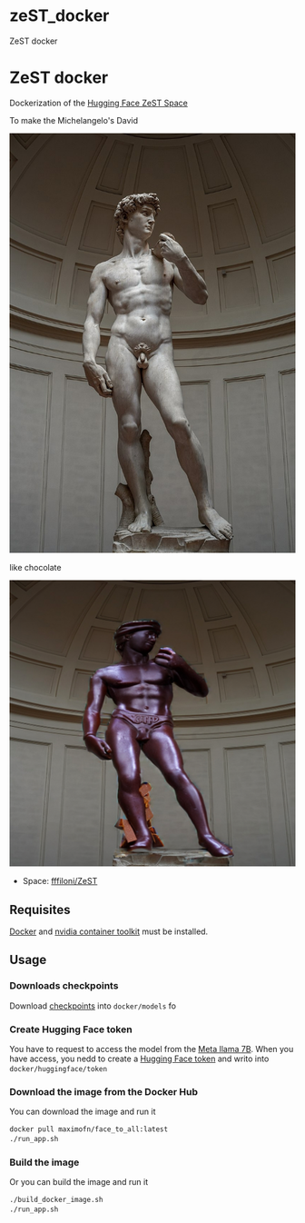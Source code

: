 # zeST_docker
ZeST docker


# ZeST docker

Dockerization of the [Hugging Face ZeST Space](https://huggingface.co/spaces/fffiloni/ZeST)

To make the Michelangelo's David

![Michelangelo's David](Michelangelo's_David.jpg)

like chocolate

![image](image.png)

 * Space: [fffiloni/ZeST](https://huggingface.co/spaces/fffiloni/ZeST)

## Requisites

[Docker](https://docs.docker.com/desktop/) and [nvidia container toolkit](https://docs.nvidia.com/datacenter/cloud-native/container-toolkit/latest/install-guide.html) must be installed.

## Usage

### Downloads checkpoints

Download [checkpoints](https://modelscope.cn/models/yutong/Ranni/files) into `docker/models` fo

### Create Hugging Face token

You have to request to access the model from the [Meta llama 7B](https://huggingface.co/meta-llama/Llama-2-7b-chat-hf). When you have access, you nedd to create a [Hugging Face token](https://huggingface.co/settings/tokens) and writo into `docker/huggingface/token`

### Download the image from the Docker Hub

You can download the image and run it

```bash
docker pull maximofn/face_to_all:latest
./run_app.sh
```

### Build the image

Or you can build the image and run it

```bash
./build_docker_image.sh
./run_app.sh
```